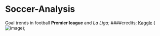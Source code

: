 # Soccer-Analysis
Goal trends in football
**Premier league** and *La Liga*;
####credits; [Kaggle](https://www.kaggle.com/datasets/ajaxianazarenka/premier-league)
(![image](https://github.com/user-attachments/assets/93fbe0c6-4d2f-416c-bf98-4c4a355759bd));

